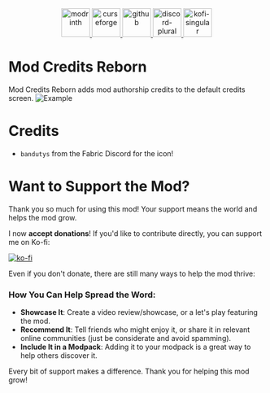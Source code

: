 <div align="center">
    <a href="https://modrinth.com/mod/mod-credits-reborn">
        <img alt="modrinth" height="56" src="https://cdn.jsdelivr.net/npm/@intergrav/devins-badges@3/assets/cozy-minimal/available/modrinth_vector.svg">
    </a>
    <a href="https://www.curseforge.com/minecraft/mc-mods/mod-credits-reborn">
        <img alt="curseforge" height="56" src="https://cdn.jsdelivr.net/npm/@intergrav/devins-badges@3/assets/cozy-minimal/available/curseforge_vector.svg">
    </a>
    <a href="https://github.com/Raik176/mod-credits-reborn">
        <img alt="github" height="56" src="https://cdn.jsdelivr.net/npm/@intergrav/devins-badges@3/assets/cozy-minimal/available/github_vector.svg">
    </a>
    <a href="https://discord.gg/FpEReTJbSA">
        <img alt="discord-plural" height="56" src="https://cdn.jsdelivr.net/npm/@intergrav/devins-badges@3/assets/cozy-minimal/social/discord-plural_vector.svg">
    </a>
    <a href="https://ko-fi.com/R6R3163YVT">
        <img alt="kofi-singular" height="56" src="https://cdn.jsdelivr.net/npm/@intergrav/devins-badges@3/assets/cozy-minimal/donate/kofi-singular_vector.svg">
    </a>
</div>

# Mod Credits Reborn
Mod Credits Reborn adds mod authorship credits to the default credits screen.
![Example](https://i.imgur.com/dsKRUOR.png)

# Credits
* `bandutys` from the Fabric Discord for the icon!

# Want to Support the Mod?
Thank you so much for using this mod! Your support means the world and helps the mod grow.

I now **accept donations**! If you'd like to contribute directly, you can support me on Ko-fi:

[![ko-fi](https://ko-fi.com/img/githubbutton_sm.svg)](https://ko-fi.com/R6R3163YVT)

Even if you don't donate, there are still many ways to help the mod thrive:

### How You Can Help Spread the Word:
- **Showcase It**: Create a video review/showcase, or a let's play featuring the mod.  
- **Recommend It**: Tell friends who might enjoy it, or share it in relevant online communities (just be considerate and avoid spamming).  
- **Include It in a Modpack**: Adding it to your modpack is a great way to help others discover it.

Every bit of support makes a difference. Thank you for helping this mod grow!
